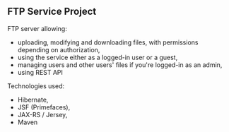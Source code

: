 FTP Service Project
-----
FTP server allowing:

- uploading, modifying and downloading files, with permissions depending on authorization,
- using the service either as a logged-in user or a guest,
- managing users and other users' files if you're logged-in as an admin,
- using REST API

Technologies used:

- Hibernate,
- JSF (Primefaces),
- JAX-RS / Jersey,
- Maven

